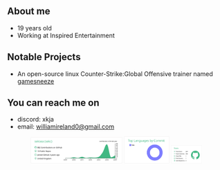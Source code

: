 ## About me
- 19 years old
- Working at Inspired Entertainment

## Notable Projects
- An open-source linux Counter-Strike:Global Offensive trainer named [gamesneeze](https://github.com/sekseaa/gamesneeze-)

## You can reach me on
- discord: xkja
- email: williamireland0@gmail.com

<p align="center">
  <a><img width="42%" src="https://raw.githubusercontent.com/seksea/summary-cards/master/profile-summary-card-output/vue/0-profile-details.svg"></a>
  <a><img width="21%" src="https://raw.githubusercontent.com/seksea/summary-cards/master/profile-summary-card-output/vue/2-most-commit-language.svg"></a>
  <a><img width="14%" src="https://raw.githubusercontent.com/seksea/summary-cards/master/profile-summary-card-output/vue/3-stats.svg"></a>
</p>
